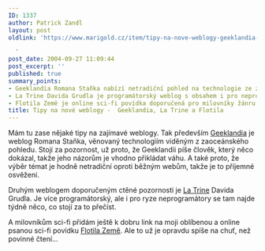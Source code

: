 ```yaml
---
ID: 1337
author: Patrick Zandl
layout: post
oldlink: 'https://www.marigold.cz/item/tipy-na-nove-weblogy-geeklandia-la-trine-a-flotila

  '
post_date: 2004-09-27 11:09:44
post_excerpt: ''
published: true
summary_points:
- Geeklandia Romana Staňka nabízí netradiční pohled na technologie ze zahraničí.
- La Trine Davida Grudla je programátorský weblog s obsahem i pro neprogramátory.
- Flotila Země je online sci-fi povídka doporučená pro milovníky žánru.
title: Tipy na nové weblogy -  Geeklandia, La Trine a Flotila
---
```


<p>
Mám tu zase nějaké tipy na zajímavé weblogy. Tak především <a href="http://geeklandia.blogspot.com/">Geeklandia</a> je weblog Romana Staňka, věnovaný technologiím viděným z zaoceánského pohledu. Stojí za pozornost, už proto, že Geeklandii píše člověk, který něco dokázal, takže jeho názorům je vhodno přikládat váhu. A také proto, že výběr témat je hodně netradiční oproti běžným webům, takže je to příjemné osvěžení. </p>

<p>
Druhým weblogem doporučeným ctěné pozornosti je <a href="http://www.dgx.cz/trine/">La Trine</a> Davida Grudla. Je více programátorský, ale i pro ryze neprogramátory se tam najde týdně něco, co stojí za to přečíst. </p>

<p>
A milovníkům sci-fi přidám ještě k dobru link na moji oblíbenou a online psanou sci-fi povídku <a href="http://flotila.bloguje.cz">Flotila Země</a>. Ale to už je opravdu spíše na chuť, než povinné čtení&#8230;
</p>